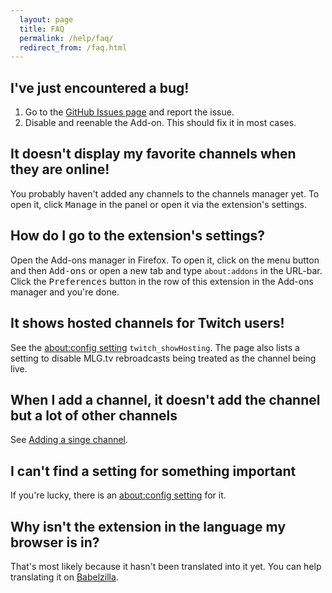 ```yaml
---
  layout: page
  title: FAQ
  permalink: /help/faq/
  redirect_from: /faq.html
---
```

I've just encountered a bug!
----------------------------
 1. Go to the [GitHub Issues page](http://github.com/freaktechnik/justintv-stream-notifications/issues) and report the issue.
 2. Disable and reenable the Add-on. This should fix it in most cases.

It doesn't display my favorite channels when they are online!
-------------------------------------------------------------
You probably haven't added any channels to the channels manager yet. To open it, click <samp>Manage</samp> in the panel or open it via the extension's settings.

How do I go to the extension's settings?
----------------------------------------
Open the Add-ons manager in Firefox. To open it, click on the menu button and then <samp>Add-ons</samp> or open a new tab and type `about:addons` in the URL-bar. Click the <samp>Preferences</samp> button in the row of this extension in the Add-ons manager and you're done.

It shows hosted channels for Twitch users!
------------------------------------------
See the [about:config setting](/aboutconfig/) `twitch_showHosting`. The page also lists a setting to disable MLG.tv rebroadcasts being treated as the channel being live.

When I add a channel, it doesn't add the channel but a lot of other channels
----------------------------------------------------------------------------
See [Adding a singe channel](channels-manager/#adding-a-singe-channel).

I can't find a setting for something important
-----------------------------------------
If you're lucky, there is an [about:config setting](/aboutconfig/) for it.

Why isn't the extension in the language my browser is in?
---------------------------------------------------------
That's most likely because it hasn't been translated into it yet. You can help translating it on [Babelzilla](http://beta.babelzilla.org/projects/p/jtvn/).

